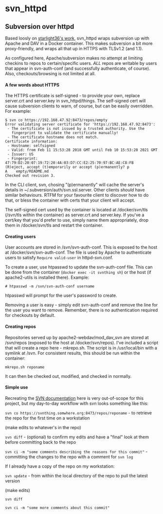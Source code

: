 # svn_httpd
## Subversion over httpd 

Based loosly on [starlight36's work](https://github.com/starlight36/docker-httpd-subversion), svn_httpd wraps subversion up with Apache and DAV in a Docker container. This makes subversion a bit more proxy-friendly, and wraps all that up in HTTPS with TLSv1.2 (and 1.1).

As configured here, Apache/subversion makes no attempt at limiting checkins to repos to certain/specific users. _ALL_ repos are writable by users that appear in svn-auth-conf (and successfully authenticate, of course). Also, checkouts/browsing is not limited at all. 

#### A few words about HTTPS

The HTTPS certificate is self-signed - to provide your own, replace server.crt and server.key in svn_httpd/things. The self-signed cert will cause subversion clients to warn, of course, but can be easily overridden. For example:

```
$ svn co https://192.168.47.92:8473/repos/empty
Error validating server certificate for 'https://192.168.47.92:8473':
 - The certificate is not issued by a trusted authority. Use the
   fingerprint to validate the certificate manually!
 - The certificate hostname does not match.
Certificate information:
 - Hostname: selfsigned
 - Valid: from Feb 11 15:53:28 2018 GMT until Feb 10 15:53:28 2021 GMT
 - Issuer: US
 - Fingerprint: 47:79:D2:20:07:19:72:20:4A:03:D7:CC:E2:25:70:97:BC:AE:C8:FB
(R)eject, accept (t)emporarily or accept (p)ermanently? p
A    empty/README.md
Checked out revision 3.
```

In the CLI client, svn, chosing "(p)ermanently" will cache the server's details in ~/.subversion/auth/svn.ssl.server. Other clients _should_ have similar behaviours. RTFM for your favourite client to discover how to do that, or bless the container with certs that your client will accept.

The self-signed cert used by the container is located at /docker/svn/tls (/svn/tls within the container) as server.crt and server.key. If you've a cert/key that you'd prefer to use, simply name them appropriately, drop them in /docker/svn/tls and restart the container.

#### Creating users

User accounts are stored in /svn/svn-auth-conf. This is exposed to the host at /docker/svn/svn-auth-conf. The file is used by Apache to authenticate users to satisfy ```Require valid-user``` in httpd-svn.conf. 

To create a user, use htpasswd to update the svn-auth-conf file. This can be done from the container (```docker exec -it svnthing sh```) or the host (if apache2-utils is installed there). Example:

```
# htpasswd -m /svn/svn-auth-conf username
```

htpasswd will prompt for the user's password to create.

Removing a user is easy - simply edit svn-auth-conf and remove the line for the user you want to remove. Remember, there is no authentication required for checkouts by default.

#### Creating repos

Repositories served up by apache2-webdav/mod_dav_svn are stored at /svn/repos (exposed to the host at /docker/svn/repos). I've included a script that will create a repo here - mkrepo.sh. The script is in /usr/local/bin with a symlink at /svn. For consistent results, this should be run within the container:

```
mkrepo.sh reponame
```

It can then be checked out, modified, and checked in normally.

#### Simple use

Recreating the [SVN documentation](http://svnbook.red-bean.com/en/1.4/svn.ref.svn.html) here is very out-of-scope for this project, but my day-to-day workflow with svn looks something like this:

```svn co https://svnthing.somwhere.org:8473/repos/reponame``` - to retrieve the repo for the first time on a workstation

(make edits to whatever's in the repo)

```svn diff``` - (optional) to confirm my edits and have a "final" look at them before committing back to the repo

```svn ci -m "some comments describing the reasons for this commit"``` - committing the changes to the repo with a comment for ```svn log```


If I already have a copy of the repo on my workstation:

```svn update``` - from within the local directory of the repo to pull the latest version

(make edits)

```svn diff```

```svn ci -m "some more comments about this commit"```

